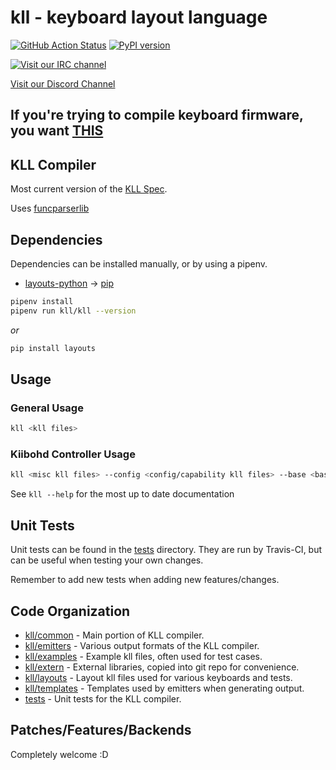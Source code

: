 # kll - keyboard layout language

[![GitHub Action Status](https://github.com/kiibohd/kll/workflows/Python%20package/badge.svg)](https://github.com/kiibohd/kll/actions)
[![PyPI version](https://badge.fury.io/py/kll.svg)](https://badge.fury.io/py/kll)

[![Visit our IRC channel](https://kiwiirc.com/buttons/irc.freenode.net/input.club.png)](https://kiwiirc.com/client/irc.freenode.net/#input.club)

[Visit our Discord Channel](https://discord.gg/GACJa4f)

## If you're trying to compile keyboard firmware, you want [THIS](https://github.com/kiibohd/controller/)



## KLL Compiler

Most current version of the [KLL Spec](https://github.com/kiibohd/kll-spec).

Uses [funcparserlib](https://github.com/vlasovskikh/funcparserlib)


## Dependencies

Dependencies can be installed manually, or by using a pipenv.

* [layouts-python](https://github.com/hid-io/layouts-python) -> [pip](https://pypi.org/project/layouts/)

```bash
pipenv install
pipenv run kll/kll --version
```

*or*

```bash
pip install layouts
```


## Usage

### General Usage

```bash
kll <kll files>
```

### Kiibohd Controller Usage

```bash
kll <misc kll files> --config <config/capability kll files> --base <basemap kll files) --default <default layer kll files> --partial <partial layer 1 kll files> --partial <partial layer 2 kll files>
```

See `kll --help` for the most up to date documentation



## Unit Tests

Unit tests can be found in the [tests](tests) directory.
They are run by Travis-CI, but can be useful when testing your own changes.

Remember to add new tests when adding new features/changes.



## Code Organization

* [kll/common](kll/common) - Main portion of KLL compiler.
* [kll/emitters](kll/emitters) - Various output formats of the KLL compiler.
* [kll/examples](kll/examples) - Example kll files, often used for test cases.
* [kll/extern](kll/extern) - External libraries, copied into git repo for convenience.
* [kll/layouts](kll/layouts) - Layout kll files used for various keyboards and tests.
* [kll/templates](kll/templates) - Templates used by emitters when generating output.
* [tests](tests) - Unit tests for the KLL compiler.



## Patches/Features/Backends

Completely welcome :D
